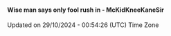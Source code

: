 #### Wise man says only fool rush in - McKidKneeKaneSir
Updated on 29/10/2024 - 00:54:26 (UTC) Time Zone
